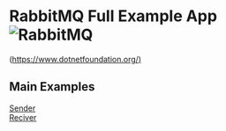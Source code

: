 # RabbitMQ Full Example App ![RabbitMQ](https://img.shields.io/badge/Rabbitmq-FF6600?style=for-the-badge&logo=rabbitmq&logoColor=white)
([https://www.dotnetfoundation.org/)](https://www.rabbitmq.com/)

## Main Examples
[Sender](https://github.com/ahmednageebmahmoud/LearnRabbitMQ/tree/master/sender) <br>
[Reciver](https://github.com/ahmednageebmahmoud/LearnRabbitMQ/tree/master/reciver)
